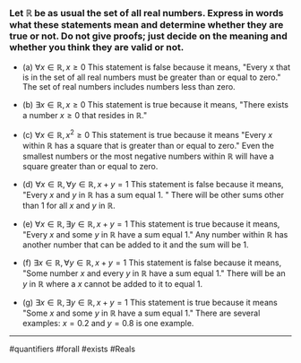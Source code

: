 ### Let $\mathbb{R}$ be as usual the set of all real numbers. Express in words what these statements mean and determine whether they are true or not. Do not give proofs; just decide on the meaning and whether you think they are valid or not.

- (a) $\forall x\in \mathbb{R}, x\ge 0$
This statement is false because it means, "Every x that is in the set of all real numbers must be greater than or equal to zero." The set of real numbers includes numbers less than zero.

- (b) $\exists x\in \mathbb{R}, x\ge 0$
This statement is true because it means, "There exists a number $x \ge 0$ that resides in $\mathbb{R}$."

- (c) $\forall x\in \mathbb{R}, x^{2}\ge 0$
This statement is true because it means "Every $x$ within $\mathbb{R}$ has a square that is greater than or equal to zero." Even the smallest numbers or the most negative numbers within $\mathbb{R}$ will have a square greater than or equal to zero.   

- (d) $\forall x\in \mathbb{R},\forall y\in \mathbb{R}, x+y=1$
This statement is false because it means, "Every $x$ and $y$ in $\mathbb{R}$ has a sum equal 1. " There will be other sums other than 1 for all $x$ and $y$ in $\mathbb{R}$.

- (e) $\forall x\in \mathbb{R},\exists y\in \mathbb{R}, x+y=1$
This statement is true because it means, "Every $x$ and some $y$ in $\mathbb{R}$ have a sum equal 1." Any number within $\mathbb{R}$ has another number that can be added to it and the sum will be 1.

- (f) $\exists x\in \mathbb{R},\forall y\in \mathbb{R}, x+y=1$
This statement is false because it means, "Some number $x$ and every $y$ in $\mathbb{R}$ have a sum equal 1."  There will be an $y$ in $\mathbb{R}$ where a $x$ cannot be added to it to equal 1.

- (g) $\exists x\in \mathbb{R},\exists y\in \mathbb{R}, x+y=1$
This statement is true because it means "Some $x$ and some $y$ in $\mathbb{R}$ have a sum equal 1." There are several examples: $x=0.2$ and $y =0.8$ is one example.

---
#quantifiers #forall #exists #Reals